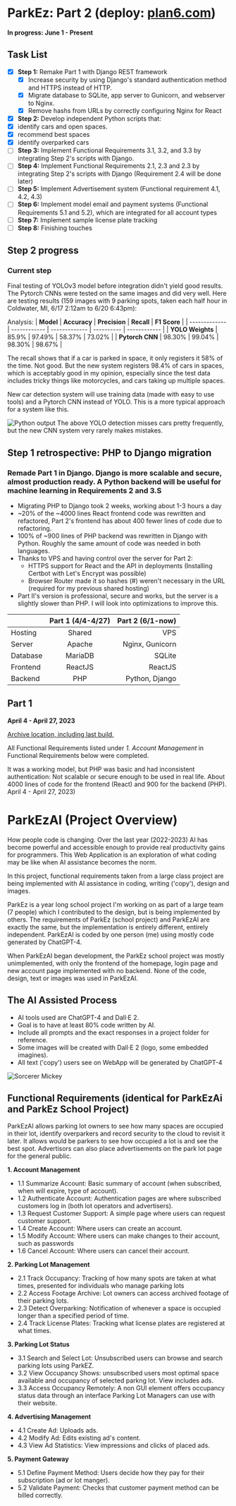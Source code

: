 # ParkEz: Part 2 (deploy: [plan6.com](https://plan6.com))
**In progress: June 1 - Present**
## Task List
- [x] **Step 1:** Remake Part 1 with Django REST framework
  - [x] Increase security by using Django's standard authentication method and HTTPS instead of HTTP.
  - [x] Migrate database to SQLite, app server to Gunicorn, and webserver to Nginx.
  - [x] Remove hashs from  URLs by correctly configuring Nginx for React
- [x]  **Step 2:** Develop independent Python scripts that: 
  - [x] identify cars and open spaces.
  - [x] recommend best spaces 
  - [x] identify overparked cars
- [ ] **Step 3:** Implement Functional Requirements 3.1, 3.2, and 3.3 by integrating Step 2's scripts with Django.
- [ ] **Step 4:** Implement Functional Requirements 2.1, 2.3  and 2.3 by integrating Step 2's scripts with Django (Requirement 2.4 will be done later)
- [ ] **Step 5:** Implement Advertisement system (Functional requirement 4.1, 4.2, 4.3)
- [ ] **Step 6:** Implement model email and payment systems (Functional Requirements 5.1 and 5.2), which are integrated for all account types
- [ ] **Step 7:** Implement sample license plate tracking
- [ ] **Step 8:** Finishing touches

## Step 2 progress
### Current step
Final testing of YOLOv3 model before integration didn't yield good results.  The Pytorch CNNs were tested on the same images and did very well. Here are testing results (159 images with 9 parking spots, taken each half hour in Coldwater, MI, 6/17 2:12am to 6/20 6:43pm):

Analysis:
| **Model**     | **Accuracy** | **Precision** | **Recall** | **F1 Score** |
| ------------- | ------------ | ------------- | ---------- | ------------ |
| **YOLO Weights** | 85.9%        | 97.49%         | 58.37%     | 73.02%       |
| **Pytorch CNN**   | 98.30%       | 99.04%         | 98.30%     | 98.67%       |


The recall shows that if a car is parked in space, it only registers it 58% of the time. Not good. But the new system registers 98.4% of cars in spaces, which is acceptably good in my opinion, especially since the test data includes tricky things like motorcycles, and cars taking up multiple spaces.

New car detection system will use training data (made with easy to use tools) and a Pytorch CNN instead of YOLO. This is a more typical approach for a system like this.

![Python output](./core_scripts/example.jpg)
The above YOLO detection misses cars pretty frequently, but the new CNN system very rarely makes mistakes.

## Step 1 retrospective: PHP to Django migration 
### Remade Part 1 in Django. Django is more scalable and secure, almost production ready. A Python backend will be useful for machine learning in Requirements 2 and 3.S
- Migrating PHP to Django took 2 weeks, working about 1-3 hours a day
- ~20% of the ~4000 lines React frontend code was rewritten and refactored, Part 2's frontend has about 400 fewer lines of code due to refactoring. 
- 100% of ~900 lines of PHP backend was rewritten in Django with Python. Roughly the same amount of code was needed in both languages.
- Thanks to VPS and having control over the server for Part 2:
  - HTTPS support for React and the API in deployments (Installing Certbot with Let's Encrypt was possible)
  - Browser Router made it so hashes (#) weren't necessary in the URL (required for my previous shared hosting)
- Part II's version is professional, secure and works, but the server is a slightly slower than PHP.  I will look into optimizations to improve this.

|               | Part 1 (4/4-4/27) | Part 2 (6/1-now)  |
| ------------- |:------------:| -----:|
| Hosting       | Shared       | VPS |
| Server    | Apache       | Nginx, Gunicorn |
| Database      | MariaDB      | SQLite |
| Frontend  | ReactJS      | ReactJS |
| Backend  | PHP         | Python, Django |


## Part 1 
**April 4 - April 27, 2023**

[Archive location, including last build](https://github.com/tc10815/ParkEzAI/tree/main/archive/part1),  

All Functional Requirements listed under _1. Account Management_ in Functional Requirements below were completed.

It was a working model, but PHP was basic and had inconsistent authentication: Not scalable or secure enough to be used in real life. 
About 4000 lines of code for the frontend (React) and 900 for the backend (PHP). 
April 4 - April 27, 2023)
# ParkEzAI (Project Overview)
How people code is changing. Over the last year (2022-2023) AI has become powerful and accessible enough to provide real productivity gains for programmers. This Web Application is an exploration of what coding may be like when AI assistance becomes the norm. 

In this project, functional requirements taken from a large class project are being implemented with AI assistance in coding, writing ('copy'), design and images.

ParkEz is a year long school project I'm working on as part of a large team (7 people) which I contributed to the design, but is being implemented by others. The requirements of ParkEz (school project) and ParkEzAI are exactly the same, but the implementation is entirely different, entirely independent. ParkEzAI is coded by one person (me) using mostly code generated by ChatGPT-4. 

When ParkEzAI began development, the ParkEz school project was mostly unimplemented, with only the frontend of the homepage, login page and new account page implemented with no backend. None of the code, design, text or images was used in ParkEzAI.

## The AI Assisted Process
* AI tools used are ChatGPT-4 and Dall·E 2.
* Goal is to have at least 80% code written by AI.
* Include all prompts and the exact responses in a project folder for reference.
* Some images will be created with Dall·E 2 (logo, some embedded imagines). 
* All text ('copy') users see on WebApp will be generated by ChatGPT-4 

![Sorcerer Mickey](./archive/img/mickey.jpg)

## Functional Requirements (identical for ParkEzAi and ParkEz School Project)
ParkEzAI allows parking lot owners to see how many spaces are occupied in their lot, identify overparkers and record security to the cloud to revisit it later. It allows would be parkers to see how occupied a lot is and see the best spot. Advertisors can also place advertisements on the park lot page for the general public. 

<strong>1. Account Management</strong>

* 1.1 Summarize Account:	Basic summary of account (when subscribed, when will expire, type of account).
* 1.2 Authenticate Account:	Authentication pages are where subscribed customers log in (both lot operators and advertisers).
* 1.3 Request Customer Support:	A simple page where users can request customer support.
* 1.4 Create Account:	Where users can create an account.
* 1.5 Modify Account:	Where users can make changes to their account, such as passwords
* 1.6 Cancel Account:	Where users can cancel their account.

<strong>2. Parking Lot Management</strong>

* 2.1 Track Occupancy:	Tracking of how many spots are taken at what times, presented for individuals who manage parking lots
* 2.2 Access Footage Archive:	Lot owners can access archived footage of their parking lots.
* 2.3 Detect Overparking: 	Notification of whenever a space is occupied longer than a specified period of time.
* 2.4 Track License Plates:	Tracking what license plates are registered at what times.

<strong>3. Parking Lot Status</strong>

* 3.1 Search and Select Lot:	Unsubscribed users can browse and search parking lots using ParkEZ. 
* 3.2 View Occupancy	Shows: unsubscribed users most optimal space available and occupancy of selected parkng lot. View includes ads.
* 3.3 Access Occupancy Remotely:	A non GUI element offers occupancy status data through an interface Parking Lot Managers can use with their website.

<strong>4. Advertising Management</strong>

* 4.1 Create Ad:	Uploads ads.
* 4.2 Modify Ad:	Edits existing ad's content.
* 4.3 View Ad Statistics:	View impressions and clicks of placed ads.

<strong>5. Payment Gateway</strong>

* 5.1 Define Payment Method:	Users decide how they pay for their subscription (ad or lot manger).
* 5.2 Validate Payment: 	Checks that customer payment method can be billed correctly.

